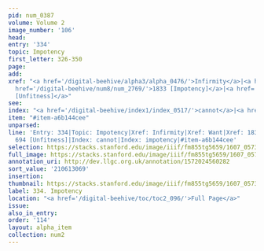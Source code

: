 ```yaml
---
pid: num_0387
volume: Volume 2
image_number: '106'
head:
entry: '334'
topic: Impotency
first_letter: 326-350
page:
add:
xref: "<a href='/digital-beehive/alpha3/alpha_0476/'>Infirmity</a>|<a href='/digital-beehive/alpha5/alpha_1023/'>Want</a>|<a
  href='/digital-beehive/num8/num_2769/'>1833 [Impotency]</a>|<a href='/digital-beehive/num3/num_0997/'>694
  [Unfitness]</a>"
see:
index: "<a href='/digital-beehive/index1/index_0517/'>cannot</a>|<a href='/digital-beehive/index3/index_1941/'>impotency</a>"
item: "#item-a6b144cee"
unparsed:
line: 'Entry: 334|Topic: Impotency|Xref: Infirmity|Xref: Want|Xref: 1833 [Impotency]|Xref:
  694 [Unfitness]|Index: cannot|Index: impotency|#item-a6b144cee'
selection: https://stacks.stanford.edu/image/iiif/fm855tg5659/1607_0573/795,3069,2977,601/full/0/default.jpg
full_image: https://stacks.stanford.edu/image/iiif/fm855tg5659/1607_0573/full/full/0/default.jpg
annotation_uri: http://dev.llgc.org.uk/annotation/1572024560282
sort_value: '210613069'
insertion:
thumbnail: https://stacks.stanford.edu/image/iiif/fm855tg5659/1607_0573/795,3069,600,180/250,/0/default.jpg
label: 334. Impotency
location: "<a href='/digital-beehive/toc/toc2_096/'>Full Page</a>"
issue:
also_in_entry:
order: '114'
layout: alpha_item
collection: num2
---
```

